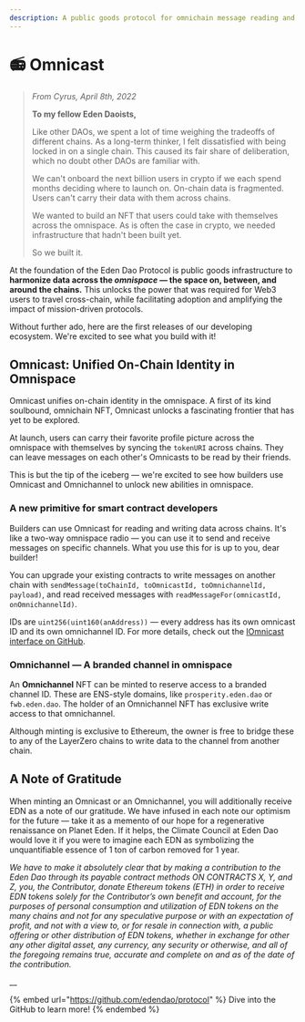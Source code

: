 ```yaml
---
description: A public goods protocol for omnichain message reading and writing.
---
```


# 📻 Omnicast

> _From Cyrus, April 8th, 2022_
>
> **To my fellow Eden Daoists,**
>
> Like other DAOs, we spent a lot of time weighing the tradeoffs of different chains. As a long-term thinker, I felt dissatisfied with being locked in on a single chain. This caused its fair share of deliberation, which no doubt other DAOs are familiar with.&#x20;
>
> We can't onboard the next billion users in crypto if we each spend months deciding where to launch on. On-chain data is fragmented. Users can't carry their data with them across chains.&#x20;
>
> We wanted to build an NFT that users could take with themselves across the omnispace. As is often the case in crypto, we needed infrastructure that hadn't been built yet.
>
> So we built it.&#x20;

At the foundation of the Eden Dao Protocol is public goods infrastructure to **harmonize data across the **_**omnispace**_** — the space on, between, and around the chains.** This unlocks the power that was required for Web3 users to travel cross-chain, while facilitating adoption and amplifying the impact of mission-driven protocols.&#x20;

Without further ado, here are the first releases of our developing ecosystem. We're excited to see what you build with it!

## **Omnicast: Unified On-Chain Identity in Omnispace**&#x20;

Omnicast unifies on-chain identity in the omnispace. A first of its kind soulbound, omnichain NFT, Omnicast unlocks a fascinating frontier that has yet to be explored.

At launch, users can carry their favorite profile picture across the omnispace with themselves by syncing the `tokenURI` across chains. They can leave messages on each other's Omnicasts to be read by their friends.

This is but the tip of the iceberg — we're excited to see how builders use Omnicast and Omnichannel to unlock new abilities in omnispace.

### A new primitive for smart contract developers

Builders can use Omnicast for reading and writing data across chains. It's like a two-way omnispace radio — you can use it to send and receive messages on specific channels. What you use this for is up to you, dear builder!&#x20;

You can upgrade your existing contracts to write messages on another chain with `sendMessage(toChainId, toOmnicastId, toOmnichannelId, payload)`, and read received messages with `readMessageFor(omnicastId, onOmnichannelId)`.

IDs are `uint256(uint160(anAddress))` — every address has its own omnicast ID and its own omnichannel ID. For more details, check out the [IOmnicast interface on GitHub](https://github.com/edendao/protocol/blob/master/src/interfaces/IOmnicast.sol).

### **Omnichannel — A branded channel in omnispace**

An **Omnichannel** NFT can be minted to reserve access to a branded channel ID. These are ENS-style domains, like `prosperity.eden.dao` or `fwb.eden.dao`. The holder of an Omnichannel NFT has exclusive write access to that omnichannel.

Although minting is exclusive to Ethereum, the owner is free to bridge these to any of the LayerZero chains to write data to the channel from another chain.



## A Note of Gratitude

When minting an Omnicast or an Omnichannel, you will additionally receive EDN as a note of our gratitude. We have infused in each note our optimism for the future — take it as a memento of our hope for a regenerative renaissance on Planet Eden. If it helps, the Climate Council at Eden Dao would love it if you were to imagine each EDN as symbolizing the unquantifiable essence of 1 ton of carbon removed for 1 year.&#x20;

_We have to make it absolutely clear that by making a contribution to the Eden Dao through its payable contract methods ON CONTRACTS X, Y, and Z, you, the Contributor, donate Ethereum tokens (ETH) in order to receive EDN tokens solely for the Contributor’s own benefit and account, for the purposes of personal consumption and utilization of EDN tokens on the many chains and not for any speculative purpose or with an expectation of profit, and not with a view to, or for resale in connection with, a public offering or other distribution of EDN tokens, whether in exchange for other any other digital asset, any currency, any security or otherwise, and all of the foregoing remains true, accurate and complete on and as of the date of the contribution._

__

{% embed url="https://github.com/edendao/protocol" %}
Dive into the GitHub to learn more!
{% endembed %}
